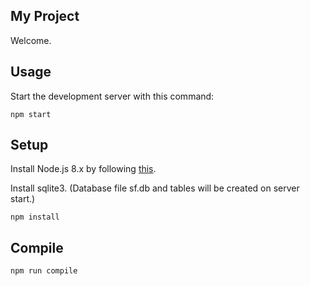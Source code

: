 My Project
---

Welcome.

Usage
---

Start the development server with this command:

```
npm start
```

Setup
---

Install Node.js 8.x by following [this](https://nodejs.org/en/download/package-manager/).

Install sqlite3. (Database file sf.db and tables will be created on server start.)

```
npm install
```

Compile
---

```
npm run compile
```
